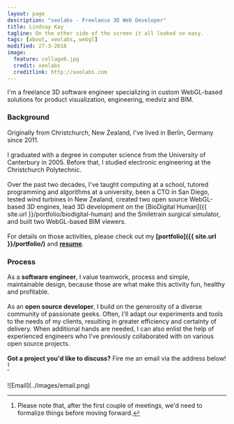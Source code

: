 ```yaml
---
layout: page
description: "xeolabs - Freelance 3D Web Developer"
title: Lindsay Kay
tagline: On the other side of the screen it all looked so easy.
tags: [about, xeolabs, webgl]
modified: 27-3-2018
image:
  feature: collage6.jpg
  credit: xeolabs
  creditlink: http://xeolabs.com
---
```


I'm a freelance 3D software engineer specializing in custom WebGL-based solutions for product visualization, engineering, medviz and BIM.

### Background

Originally from Christchurch, New Zealand, I've lived in Berlin, Germany since 2011.
<br><br>
I graduated with a degree in computer science from the University of Canterbury in 2005. Before that, 
I studied electronic engineering at the Christchurch Polytechnic.
<br><br>
Over the past two decades, I've taught computing at a school, tutored programming and algorithms at a 
university, been a CTO in San Diego, tested wind turbines in New Zealand, created two open source WebGL-based 3D engines, 
lead 3D development on the [BioDigital Human]({{ site.url }}/portfolio/biodigital-human) and the Smiletrain surgical simulator, 
and built two WebGL-based BIM viewers.
<br><br>
For details on those activities, please check out my **[portfolio]({{ site.url }}/portfolio/)** and **[resume](http://linkedin.com/in/lindsaystanleykay)**. 

### Process

As a **software engineer**, I value teamwork, process and simple, maintainable design, because those are what make this 
activity fun, healthy and profitable. 
<br><br>
As an **open source developer**, I build on the generosity of a diverse community of passionate geeks. Often, I'll adapt our experiments 
and tools to the needs of my clients, resulting in greater efficiency and certainty of delivery. When additional hands are needed, 
I can also enlist the help of experienced engineers who I’ve previously collaborated with on various open source projects. 
<br><br>
**Got a project you'd like to discuss?** Fire me an email via the address below! [^1]
    
<br>
![Email](../images/email.png)

[^1]: Please note that, after the first couple of meetings, we'd need to formalize things before moving forward.


